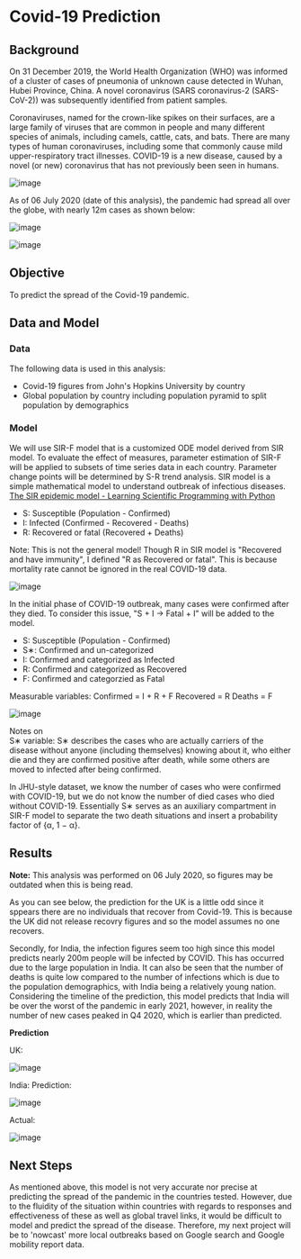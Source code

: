 # Covid-19 Prediction

## Background
On 31 December 2019, the World Health Organization (WHO) was informed of a cluster of cases of pneumonia of unknown cause detected in Wuhan, Hubei Province, China. A novel coronavirus (SARS coronavirus-2 (SARS-CoV-2)) was subsequently identified from patient samples.

Coronaviruses, named for the crown-like spikes on their surfaces, are a large family of viruses that are common in people and many different species of animals, including camels, cattle, cats, and bats. There are many types of human coronaviruses, including some that commonly cause mild upper-respiratory tract illnesses. COVID-19 is a new disease, caused by a novel (or new) coronavirus that has not previously been seen in humans.

![image](https://user-images.githubusercontent.com/45533954/108430269-048d3f00-7239-11eb-8a0d-d6142d65d1ea.png)

As of 06 July 2020 (date of this analysis), the pandemic had spread all over the globe, with nearly 12m cases as shown below:

![image](https://user-images.githubusercontent.com/45533954/108430402-36060a80-7239-11eb-9ffe-1e39d736cf44.png)

![image](https://user-images.githubusercontent.com/45533954/108430646-94cb8400-7239-11eb-9779-7e730d41cd78.png)

## Objective
To predict the spread of the Covid-19 pandemic.

## Data and Model
### Data

The following data is used in this analysis:
- Covid-19 figures from John's Hopkins University by country
- Global population by country including population pyramid to split population by demographics

### Model
We will use SIR-F model that is a customized ODE model derived from SIR model. To evaluate the effect of measures, parameter estimation of SIR-F will be applied to subsets of time series data in each country. Parameter change points will be determined by S-R trend analysis. SIR model is a simple mathematical model to understand outbreak of infectious diseases.  
[The SIR epidemic model - Learning Scientific Programming with Python](https://scipython.com/book/chapter-8-scipy/additional-examples/the-sir-epidemic-model/)

 * S: Susceptible (Population - Confirmed)
 * I: Infected (Confirmed - Recovered - Deaths)
 * R: Recovered or fatal (Recovered + Deaths)
 
Note: This is not the general model! Though R in SIR model is "Recovered and have immunity", I defined "R as Recovered or fatal". This is because mortality rate cannot be ignored in the real COVID-19 data.

![image](https://user-images.githubusercontent.com/45533954/108426207-65197d80-7233-11eb-8ba1-d50308abf911.png)

In the initial phase of COVID-19 outbreak, many cases were confirmed after they died. To consider this issue, "S + I  →  Fatal + I" will be added to the model.

* S: Susceptible (Population - Confirmed)
* S∗: Confirmed and un-categorized
* I: Confirmed and categorized as Infected
* R: Confirmed and categorized as Recovered
* F: Confirmed and categorzied as Fatal

Measurable variables:
Confirmed = I + R + F
Recovered = R 
Deaths = F

![image](https://user-images.githubusercontent.com/45533954/108426763-14565480-7234-11eb-84e1-95c7e0fe6240.png)

Notes on  
S∗ variable:
S∗ describes the cases who are actually carriers of the disease without anyone (including themselves) knowing about it, who either die and they are confirmed positive after death, while some others are moved to infected after being confirmed.

In JHU-style dataset, we know the number of cases who were confirmed with COVID-19, but we do not know the number of died cases who died without COVID-19. Essentially S∗ serves as an auxiliary compartment in SIR-F model to separate the two death situations and insert a probability factor of {α, 1 − α}.

## Results

**Note:** This analysis was performed on 06 July 2020, so figures may be outdated when this is being read.

As you can see below, the prediction for the UK is a little odd since it sppears there are no individuals that recover from Covid-19. This is because the UK did not release recovry figures and so the model assumes no one recovers.

Secondly, for India, the infection figures seem too high since this model predicts nearly 200m people will be infected by COVID. This has occurred due to the large population in India. It can also be seen that the number of deaths is quite low compared to the number of infections which is due to the population demographics, with India being a relatively young nation. Considering the timeline of the prediction, this model predicts that India will be over the worst of the pandemic in early 2021, however, in reality the number of new cases peaked in Q4 2020, which is earlier than predicted.

**Prediction**

UK:

![image](https://user-images.githubusercontent.com/45533954/108425702-b9702d80-7232-11eb-8c5f-f086bf0e1aa1.png)

India:
Prediction:

![image](https://user-images.githubusercontent.com/45533954/108427119-98104100-7234-11eb-829e-a0762010c473.png)

Actual:

![image](https://user-images.githubusercontent.com/45533954/108427353-ef161600-7234-11eb-80f3-a04973808a2a.png)

## Next Steps
As mentioned above, this model is not very accurate nor precise at predicting the spread of the pandemic in the countries tested. However, due to the fluidity of the situation within countries with regards to responses and effectiveness of these as well as global travel links, it would be difficult to model and predict the spread of the disease. Therefore, my next project will be to 'nowcast' more local outbreaks based on Google search and Google mobility report data. 
